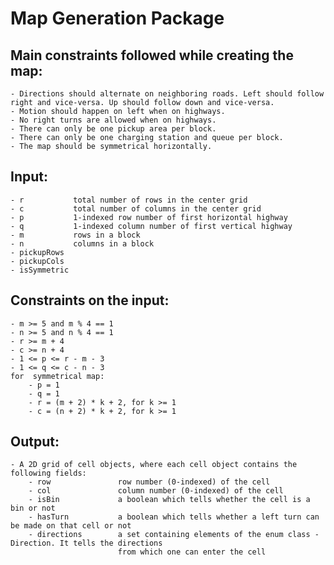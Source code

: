 # Map Generation Package

## Main constraints followed while creating the map:
    - Directions should alternate on neighboring roads. Left should follow right and vice-versa. Up should follow down and vice-versa.
    - Motion should happen on left when on highways.
    - No right turns are allowed when on highways.
    - There can only be one pickup area per block.
    - There can only be one charging station and queue per block.
    - The map should be symmetrical horizontally.

## Input:
    - r           total number of rows in the center grid
    - c           total number of columns in the center grid
    - p           1-indexed row number of first horizontal highway
    - q           1-indexed column number of first vertical highway
    - m           rows in a block
    - n           columns in a block
    - pickupRows
    - pickupCols
    - isSymmetric

## Constraints on the input:
    - m >= 5 and m % 4 == 1
    - n >= 5 and n % 4 == 1
    - r >= m + 4
    - c >= n + 4
    - 1 <= p <= r - m - 3
    - 1 <= q <= c - n - 3
    for  symmetrical map:
        - p = 1
        - q = 1
        - r = (m + 2) * k + 2, for k >= 1
        - c = (n + 2) * k + 2, for k >= 1

## Output:
    - A 2D grid of cell objects, where each cell object contains the following fields:
        - row               row number (0-indexed) of the cell
        - col               column number (0-indexed) of the cell
        - isBin             a boolean which tells whether the cell is a bin or not
        - hasTurn           a boolean which tells whether a left turn can be made on that cell or not
        - directions        a set containing elements of the enum class - Direction. It tells the directions
                            from which one can enter the cell